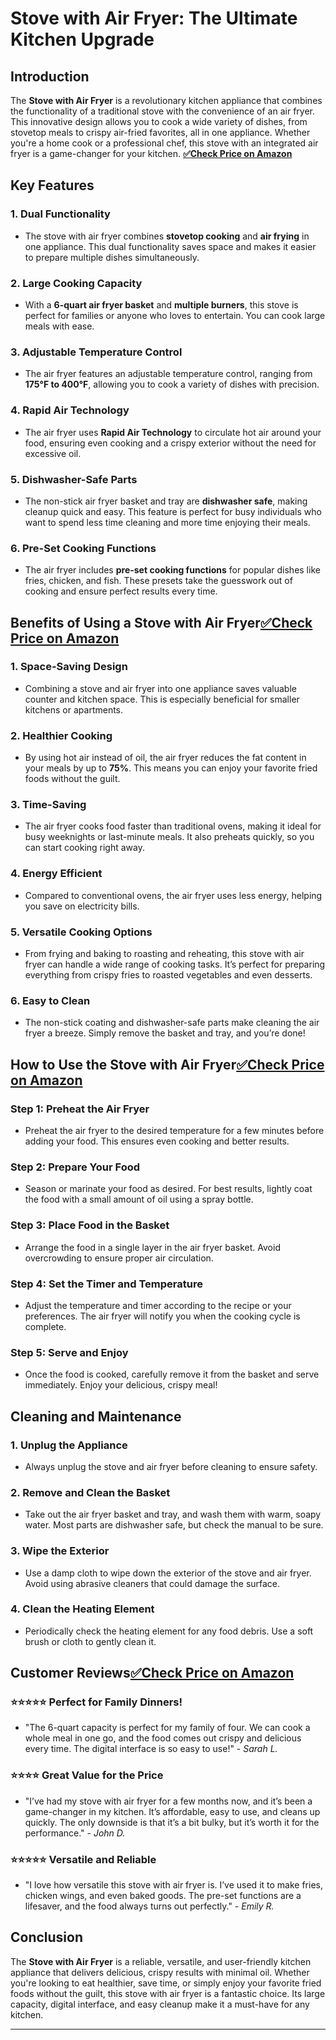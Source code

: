# Stove with Air Fryer: The Ultimate Kitchen Upgrade

## Introduction

The **Stove with Air Fryer** is a revolutionary kitchen appliance that combines the functionality of a traditional stove with the convenience of an air fryer. This innovative design allows you to cook a wide variety of dishes, from stovetop meals to crispy air-fried favorites, all in one appliance. Whether you're a home cook or a professional chef, this stove with an integrated air fryer is a game-changer for your kitchen.
[**✅Check Price on Amazon**](https://amzn.to/4bxZPW4)


## Key Features

### 1. **Dual Functionality**
   - The stove with air fryer combines **stovetop cooking** and **air frying** in one appliance. This dual functionality saves space and makes it easier to prepare multiple dishes simultaneously.

### 2. **Large Cooking Capacity**
   - With a **6-quart air fryer basket** and **multiple burners**, this stove is perfect for families or anyone who loves to entertain. You can cook large meals with ease.

### 3. **Adjustable Temperature Control**
   - The air fryer features an adjustable temperature control, ranging from **175°F to 400°F**, allowing you to cook a variety of dishes with precision.

### 4. **Rapid Air Technology**
   - The air fryer uses **Rapid Air Technology** to circulate hot air around your food, ensuring even cooking and a crispy exterior without the need for excessive oil.

### 5. **Dishwasher-Safe Parts**
   - The non-stick air fryer basket and tray are **dishwasher safe**, making cleanup quick and easy. This feature is perfect for busy individuals who want to spend less time cleaning and more time enjoying their meals.

### 6. **Pre-Set Cooking Functions**
   - The air fryer includes **pre-set cooking functions** for popular dishes like fries, chicken, and fish. These presets take the guesswork out of cooking and ensure perfect results every time.

## Benefits of Using a Stove with Air Fryer[**✅Check Price on Amazon**](https://amzn.to/4bxZPW4)



### 1. **Space-Saving Design**
   - Combining a stove and air fryer into one appliance saves valuable counter and kitchen space. This is especially beneficial for smaller kitchens or apartments.

### 2. **Healthier Cooking**
   - By using hot air instead of oil, the air fryer reduces the fat content in your meals by up to **75%**. This means you can enjoy your favorite fried foods without the guilt.

### 3. **Time-Saving**
   - The air fryer cooks food faster than traditional ovens, making it ideal for busy weeknights or last-minute meals. It also preheats quickly, so you can start cooking right away.

### 4. **Energy Efficient**
   - Compared to conventional ovens, the air fryer uses less energy, helping you save on electricity bills.

### 5. **Versatile Cooking Options**
   - From frying and baking to roasting and reheating, this stove with air fryer can handle a wide range of cooking tasks. It’s perfect for preparing everything from crispy fries to roasted vegetables and even desserts.

### 6. **Easy to Clean**
   - The non-stick coating and dishwasher-safe parts make cleaning the air fryer a breeze. Simply remove the basket and tray, and you’re done!

## How to Use the Stove with Air Fryer[**✅Check Price on Amazon**](https://amzn.to/4bxZPW4)



### Step 1: **Preheat the Air Fryer**
   - Preheat the air fryer to the desired temperature for a few minutes before adding your food. This ensures even cooking and better results.

### Step 2: **Prepare Your Food**
   - Season or marinate your food as desired. For best results, lightly coat the food with a small amount of oil using a spray bottle.

### Step 3: **Place Food in the Basket**
   - Arrange the food in a single layer in the air fryer basket. Avoid overcrowding to ensure proper air circulation.

### Step 4: **Set the Timer and Temperature**
   - Adjust the temperature and timer according to the recipe or your preferences. The air fryer will notify you when the cooking cycle is complete.

### Step 5: **Serve and Enjoy**
   - Once the food is cooked, carefully remove it from the basket and serve immediately. Enjoy your delicious, crispy meal!

## Cleaning and Maintenance

### 1. **Unplug the Appliance**
   - Always unplug the stove and air fryer before cleaning to ensure safety.

### 2. **Remove and Clean the Basket**
   - Take out the air fryer basket and tray, and wash them with warm, soapy water. Most parts are dishwasher safe, but check the manual to be sure.

### 3. **Wipe the Exterior**
   - Use a damp cloth to wipe down the exterior of the stove and air fryer. Avoid using abrasive cleaners that could damage the surface.

### 4. **Clean the Heating Element**
   - Periodically check the heating element for any food debris. Use a soft brush or cloth to gently clean it.

## Customer Reviews[**✅Check Price on Amazon**](https://amzn.to/4bxZPW4)



### ⭐⭐⭐⭐⭐ **Perfect for Family Dinners!**
   - "The 6-quart capacity is perfect for my family of four. We can cook a whole meal in one go, and the food comes out crispy and delicious every time. The digital interface is so easy to use!" - *Sarah L.*

### ⭐⭐⭐⭐ **Great Value for the Price**
   - "I’ve had my stove with air fryer for a few months now, and it’s been a game-changer in my kitchen. It’s affordable, easy to use, and cleans up quickly. The only downside is that it’s a bit bulky, but it’s worth it for the performance." - *John D.*

### ⭐⭐⭐⭐⭐ **Versatile and Reliable**
   - "I love how versatile this stove with air fryer is. I’ve used it to make fries, chicken wings, and even baked goods. The pre-set functions are a lifesaver, and the food always turns out perfectly." - *Emily R.*

## Conclusion

The **Stove with Air Fryer** is a reliable, versatile, and user-friendly kitchen appliance that delivers delicious, crispy results with minimal oil. Whether you're looking to eat healthier, save time, or simply enjoy your favorite fried foods without the guilt, this stove with air fryer is a fantastic choice. Its large capacity, digital interface, and easy cleanup make it a must-have for any kitchen.

---
